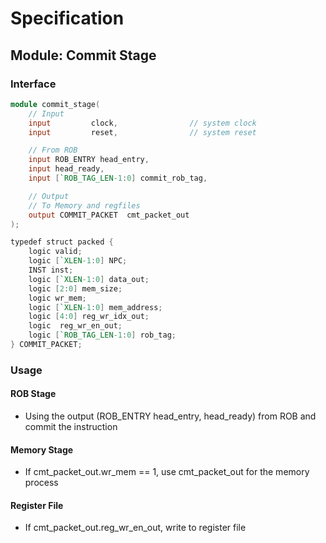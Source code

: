 # Specification

## Module: Commit Stage

### Interface
```verilog
module commit_stage(
    // Input
    input         clock,                // system clock
    input         reset,                // system reset

    // From ROB
    input ROB_ENTRY head_entry,
    input head_ready,
    input [`ROB_TAG_LEN-1:0] commit_rob_tag,

    // Output  
    // To Memory and regfiles
    output COMMIT_PACKET  cmt_packet_out
);
```

```verilog
typedef struct packed {
	logic valid;
	logic [`XLEN-1:0] NPC;
	INST inst;
	logic [`XLEN-1:0] data_out;
	logic [2:0] mem_size;
	logic wr_mem;
	logic [`XLEN-1:0] mem_address;
	logic [4:0] reg_wr_idx_out;
	logic  reg_wr_en_out;
	logic [`ROB_TAG_LEN-1:0] rob_tag;
} COMMIT_PACKET;

```

### Usage
#### ROB Stage
- Using the output (ROB_ENTRY head_entry, head_ready) from ROB and commit the instruction

#### Memory Stage
- If cmt_packet_out.wr_mem == 1, use cmt_packet_out for the memory process

#### Register File
- If cmt_packet_out.reg_wr_en_out, write to register file
